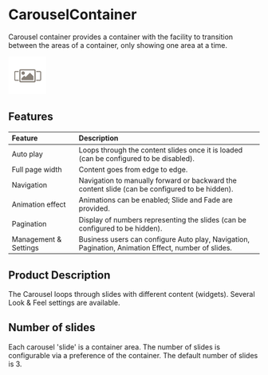 CarouselContainer
=================

Carousel container provides a container with the facility to transition between the areas of a container, only showing one area at a time.

<img src="icon.png" title="Carousel Container icon" />

## Features

| Feature          | Description |
| :--------------- | :---------- |
| Auto play        | Loops through the content slides once it is loaded (can be configured to be disabled).|
| Full page width  | Content goes from edge to edge.|
| Navigation       | Navigation to manually forward or backward the content slide (can be configured to be hidden).|
| Animation effect | Animations can be enabled; Slide and Fade are provided.|
| Pagination       | Display of numbers representing the slides (can be configured to be hidden).|
| Management & Settings | Business users can configure Auto play, Navigation, Pagination, Animation Effect, number of slides.|

## Product Description
The Carousel loops through slides with different content (widgets). Several Look & Feel settings are available.

## Number of slides

Each carousel 'slide' is a container area. The number of slides is configurable via a preference of the container. The default number of slides is 3.

